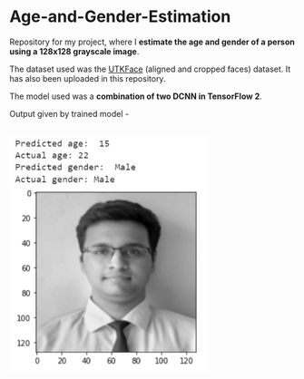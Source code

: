 # Age-and-Gender-Estimation

Repository for my project, where I **estimate the age and gender of a person using a 128x128 grayscale image**. 

The dataset used was the [UTKFace](https://susanqq.github.io/UTKFace/) (aligned and cropped faces) dataset. It has also been uploaded in this repository. 

The model used was a **combination of two DCNN in TensorFlow 2**. 

Output given by trained model - 

</br>
<img src="https://github.com/27rg5/Age-and-Gender-Estimation/blob/master/example.png" width="350">

